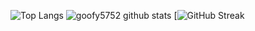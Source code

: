 ![Top Langs](https://github-readme-stats.vercel.app/api/top-langs/?username=goofy5752&theme=radical&layout=donut-vertical)
![goofy5752 github stats](https://github-readme-stats.vercel.app/api?username=goofy5752&show_icons=true&hide_border=true&theme=radical)
[![GitHub Streak](https://github-readme-streak-stats-eight-blue-32.vercel.app/?user=goofy5752&theme=radical)
